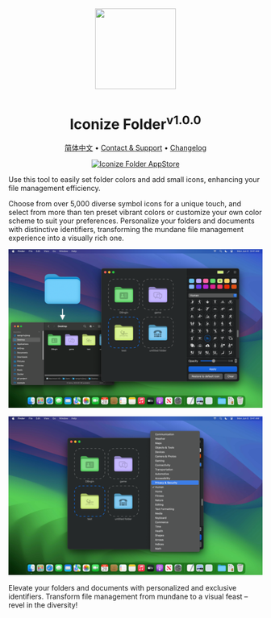 <div align="center">
  <br />
  <br />
  <img src="https://github.com/jaywcjlove/IconizeFolder/assets/1680273/6da84ad5-680e-41dc-840d-0f2e4de56ecc" width="160" height="160">
  <h1>Iconize Folder<sup>v1.0.0<sup><!--rehype:style=font-size: 12px; top: 0; line-height: inherit; vertical-align: text-top; font-weight: 200; color: var(--color-fg-subtle);--></h1>
  <!--rehype:style=border: 0;-->
  <p>
    <a href="./README.zh.md">简体中文</a> • 
    <a href="https://github.com/jaywcjlove/IconizeFolder/issues/new?assignees=jaywcjlove&labels=support%2Cfeedback%2Cquestion&projects=&template=bug_report.yml&title=%F0%9F%99%8B%E2%80%8D%E2%99%82%EF%B8%8F+Support+%26+Feedback%3A+IconizeFolder">Contact & Support</a> • 
    <a href="https://github.com/jaywcjlove/IconizeFolder/releases">Changelog</a>
  </p>
  <p>
    <a target="_blank" href="https://apps.apple.com/app/iconize-folder/id6478772538" title="Iconize Folder for macOS">
      <img alt="Iconize Folder AppStore" src="https://jaywcjlove.github.io/sb/download/macos.svg" height="51">
    </a>
  </p>
</div>

Use this tool to easily set folder colors and add small icons, enhancing your file management efficiency.

Choose from over 5,000 diverse symbol icons for a unique touch, and select from more than ten preset vibrant colors or customize your own color scheme to suit your preferences. Personalize your folders and documents with distinctive identifiers, transforming the mundane file management experience into a visually rich one.

![Iconize Folder 1](./assets/screenshots-1.png)

![Iconize Folder 2](./assets/screenshots-2.png)

Elevate your folders and documents with personalized and exclusive identifiers. Transform file management from mundane to a visual feast – revel in the diversity!